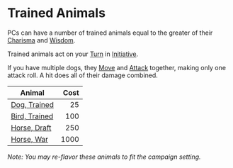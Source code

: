 # Trained Animals

PCs can have a number of trained animals equal to the greater of their [Charisma](../../Player%20Characters/The%20Ability%20Scores/Charisma.md) and [Wisdom](../../Player%20Characters/The%20Ability%20Scores/Wisdom.md).

Trained animals act on your [Turn](../../Game%20Procedures/Core%20Procedures/Turn.md) in [Initiative](../../Game%20Procedures/Combat/Initiative.md).

If you have multiple dogs, they [Move](../../Game%20Procedures/Combat/Movement.md) and [Attack](../../Game%20Procedures/Combat/Attack.md) together, making only one attack roll. A hit does all of their damage combined.

| Animal                                          | Cost |
| ----------------------------------------------- | ---: |
| [Dog, Trained](Trained%20Animals/Dog,%20Trained.md)    |   25 |
| [Bird, Trained](Trained%20Animals/Bird,%20Trained.md) |  100 |
| [Horse, Draft](Trained%20Animals/Horse,%20Draft.md)   |  250 |
| [Horse, War](Trained%20Animals/Horse,%20War.md)      | 1000 |

*Note: You may re-flavor these animals to fit the campaign setting.*
